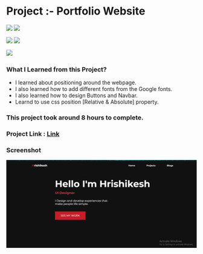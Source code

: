 # Project :- Portfolio Website

![](https://img.shields.io/badge/iNeuron-LCO-red)
![](https://img.shields.io/badge/Hitesh--Choudhary-Full--stack--js--bootcamp-yellow)

![](https://img.shields.io/badge/HTML-CSS-orange)
![](https://img.shields.io/badge/PORTFOLIO-WEBSITE-blueviolet)

![](https://img.shields.io/badge/Hrishikesh--Kumbhar-Software--Engineer-blue)


### What I Learned from this Project?

- I learned about positioning around the webpage.
- I also learned how to add different fonts from the Google fonts.
- I also learned how to design Buttons and Navbar.
- Learnd to use css position [Relative & Absolute] property.

### This project took around 8 hours to complete.

### Project Link : [Link](https://hrishi-portfolio.netlify.app/)

### Screenshot

![](./Proj-screenshot/Portfolio-website.png)